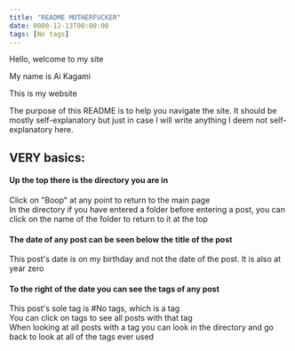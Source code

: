 ```yaml
---
title: "README MOTHERFUCKER"
date: 0000-12-13T00:00:00
tags: [No tags]
---
```


Hello, welcome to my site

My name is Ai Kagami

This is my website


The purpose of this README is to help you navigate the site. It should be mostly self-explanatory but just in case I will write anything I deem not self-explanatory here.

## VERY basics:
#### Up the top there is the directory you are in
Click on "Boop" at any point to return to the main page  
In the directory if you have entered a folder before entering a post, you can click on the name of the folder to return to it at the top
#### The date of any post can be seen below the title of the post
This post's date is on my birthday and not the date of the post. It is also at year zero
#### To the right of the date you can see the tags of any post
This post's sole tag is #No tags, which is a tag  
You can click on tags to see all posts with that tag  
When looking at all posts with a tag you can look in the directory and go back to look at all of the tags ever used  
